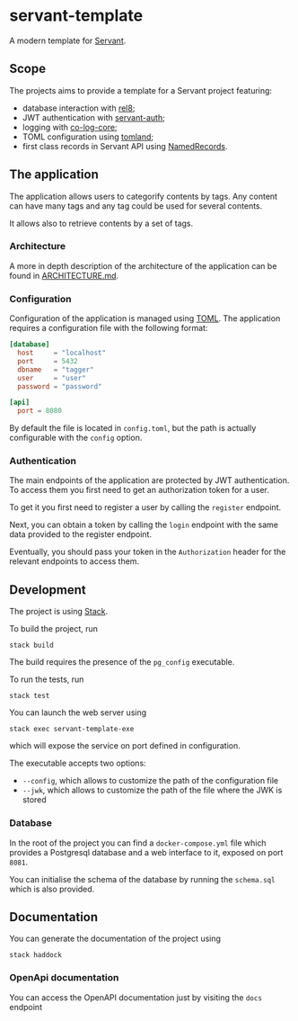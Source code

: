 # servant-template

A modern template for [Servant](https://haskell-servant.github.io/).

## Scope

The projects aims to provide a template for a Servant project featuring:

- database interaction with [rel8](https://hackage.haskell.org/package/rel8);
- JWT authentication with [servant-auth](https://hackage.haskell.org/package/servant-auth);
- logging with [co-log-core](https://hackage.haskell.org/package/co-log-core);
- TOML configuration using [tomland](https://hackage.haskell.org/package/tomland);
- first class records in Servant API using [NamedRecords](https://hackage.haskell.org/package/servant-0.19/changelog).

## The application

The application allows users to categorify contents by tags. Any content can have many tags and any tag could be used for several contents.

It allows also to retrieve contents by a set of tags.

### Architecture

A more in depth description of the architecture of the application can be found in [ARCHITECTURE.md](./ARCHITECTURE.md).

### Configuration

Configuration of the application is managed using [TOML](https://toml.io). The application requires a configuration file with the following format:

```toml
[database]
  host     = "localhost"
  port     = 5432
  dbname   = "tagger"
  user     = "user"
  password = "password"

[api]
  port = 8080
```

By default the file is located in `config.toml`, but the path is actually configurable with the `config` option.

### Authentication

The main endpoints of the application are protected by JWT authentication. To access them you first need to get an authorization token for a user.

To get it you first need to register a user by calling the `register` endpoint.

Next, you can obtain a token by calling the `login` endpoint with the same data provided to the register endpoint.

Eventually, you should pass your token in the `Authorization` header for the relevant endpoints to access them.

## Development

The project is using [Stack](https://docs.haskellstack.org/en/stable/README/).

To build the project, run

```
stack build
```

The build requires the presence of the `pg_config` executable.

To run the tests, run

```
stack test
```

You can launch the web server using

```
stack exec servant-template-exe
```

which will expose the service on port defined in configuration.

The executable accepts two options:

- `--config`, which allows to customize the path of the configuration file
- `--jwk`, which allows to customize the path of the file where the JWK is stored

### Database

In the root of the project you can find a `docker-compose.yml` file which provides a Postgresql database and a web interface to it, exposed on port `8081`.

You can initialise the schema of the database by running the `schema.sql` which is also provided.

## Documentation

You can generate the documentation of the project using

```
stack haddock
```

### OpenApi documentation

You can access the OpenAPI documentation just by visiting the `docs` endpoint

